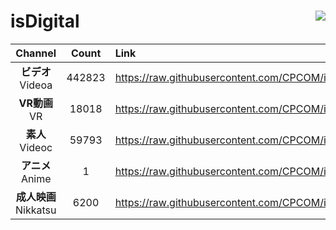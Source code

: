# isDigital <img align="right" src="https://img.shields.io/github/last-commit/CPCOM/isDigital"/>  
  
| Channel | Count | Link |  
| :-----: | :---: | :--- |  
|**ビデオ**<br />Videoa | 442823 | https://raw.githubusercontent.com/CPCOM/isDigital/main/Videoa.txt |  
|**VR動画**<br />VR | 18018 | https://raw.githubusercontent.com/CPCOM/isDigital/main/VR.txt |  
|**素人**<br />Videoc | 59793 | https://raw.githubusercontent.com/CPCOM/isDigital/main/Videoc.txt |  
|**アニメ**<br />Anime | 1 | https://raw.githubusercontent.com/CPCOM/isDigital/main/Anime.txt |  
|**成人映画**<br />Nikkatsu | 6200 | https://raw.githubusercontent.com/CPCOM/isDigital/main/Nikkatsu.txt |  